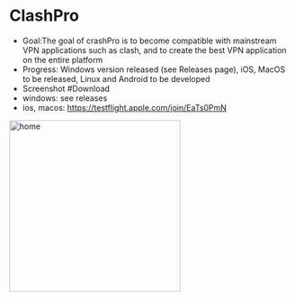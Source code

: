 # ClashPro
*  Goal:The goal of crashPro is to become compatible with mainstream VPN applications such as clash, and to create the best VPN application on the entire platform
*  Progress: Windows version released (see Releases page), iOS, MacOS to be released, Linux and Android to be developed
*  Screenshot
#Download
* windows: see releases
* ios, macos: https://testflight.apple.com/join/EaTs0PmN
<img width="304" alt="home" src="https://github.com/bdluking/ClashPro/assets/131734194/ecf2ca01-95bf-4d77-a8c5-6361f66f743d">
